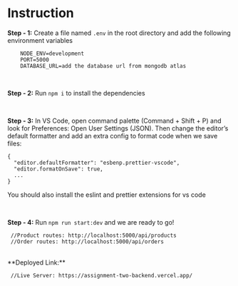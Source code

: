 # **Instruction**

**Step - 1:** Create a file named `.env` in the root directory and add the following environment variables

```
    NODE_ENV=development
    PORT=5000
    DATABASE_URL=add the database url from mongodb atlas

```

<br>

**Step - 2:** Run `npm i` to install the dependencies

<br>

**Step - 3:** In VS Code, open command palette (Command + Shift + P) and look for Preferences: Open User Settings (JSON). Then change the editor’s default formatter and add an extra config to format code when we save files:

```
{
  "editor.defaultFormatter": "esbenp.prettier-vscode",
  "editor.formatOnSave": true,
  ...
}
```

You should also install the eslint and prettier extensions for vs code

<br>

**Step - 4:** Run `npm run start:dev` and we are ready to go!

```
 //Product routes: http://localhost:5000/api/products
 //Order routes: http://localhost:5000/api/orders
```

<br>
**Deployed Link:**

```
 //Live Server: https://assignment-two-backend.vercel.app/
```

<br>
